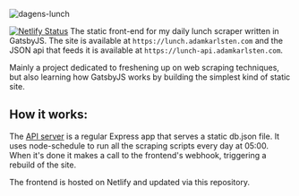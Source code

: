 ![dagens-lunch](https://user-images.githubusercontent.com/13545738/54869541-6b2e2780-4d9a-11e9-80db-d717226e67ea.png)

[![Netlify Status](https://api.netlify.com/api/v1/badges/d29a0133-0f84-482f-8417-1061b82f9320/deploy-status)](https://app.netlify.com/sites/jovial-hypatia-66462f/deploys)
The static front-end for my daily lunch scraper written in GatsbyJS. The site is available at `https://lunch.adamkarlsten.com` and the JSON api that feeds it is available at `https://lunch-api.adamkarlsten.com`.

Mainly a project dedicated to freshening up on web scraping techniques, but also learning how GatsbyJS works by building the simplest kind of static site.

## How it works:
The [API server](https://github.com/acarlsten/lunch-api) is a regular Express app that serves a static db.json file. It uses node-schedule to run all the scraping scripts every day at 05:00. When it's done it makes a call to the frontend's webhook, triggering a rebuild of the site.

The frontend is hosted on Netlify and updated via this repository.
